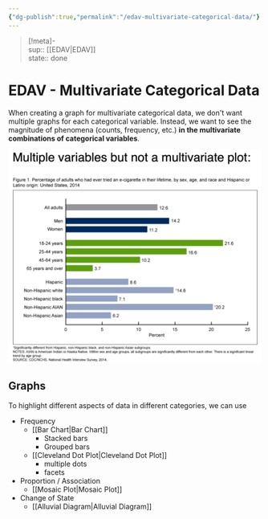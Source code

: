 ```yaml
---
{"dg-publish":true,"permalink":"/edav-multivariate-categorical-data/"}
---
```


> [!meta]-  
sup:: [[EDAV|EDAV]]  
state:: done  

# EDAV - Multivariate Categorical Data

When creating a graph for multivariate categorical data, we don't want multiple graphs for each categorical variable. Instead, we want to see the magnitude of phenomena (counts, frequency, etc.) **in the multivariate combinations of categorical variables**.

![](https://raw.githubusercontent.com/zcysxy/Figurebed/master/img/20221013124743.png)

## Graphs

To highlight different aspects of data in different categories, we can use

- Frequency
    - [[Bar Chart|Bar Chart]]
        - Stacked bars
        - Grouped bars
    - [[Cleveland Dot Plot|Cleveland Dot Plot]]
        - multiple dots
        - facets
- Proportion / Association
    - [[Mosaic Plot|Mosaic Plot]]
- Change of State
    - [[Alluvial Diagram|Alluvial Diagram]]
